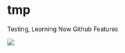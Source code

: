 # tmp
Testing, Learning New Github Features  


<object type="image/svg+xml" data="data:image/svg+xml;base64,[data]">                                                                                                                              
                                                                                                                             
 <img src="data:image/svg+xml;base64,PHN2ZyB4bWxucz0iaHR0cDovL3d3dy53My5vcmcvMjAwMC9zdmciIHhtbG5zOnhsaW5rPSJodHRwOi8vd3d3LnczLm9yZy8xOTk5L3hsaW5rIiB3aWR0aD0iNTAwIiBoZWlnaHQ9IjEwMCI+CjxzdmcgaGVp\
Z2h0PSIxMDAiIHdpZHRoPSI1MDAiPgogIDxwYXRoIGZpbGw9IiNGZjAiIHN0cm9rZT0iIzMzMzMzMyIgc3Ryb2tlLXdpZHRoPSIxIgogICAgICAgIGQ9Ik0wLDAgYTUwLDUwIDAgMCwxICAgMCwxMDAgICAgbDQwMCwwIGE1MCw1MCAwICAgIDAsMCAgIDAsLTEwMC\
IvPgogIDx0ZXh0IHg9IjAiIHk9IjUwIiBmaWxsPSJyZWQiPlg8L3RleHQ+Cjwvc3ZnPgo8L3N2Zz4K" />                                                                                                                     
  </object>   
